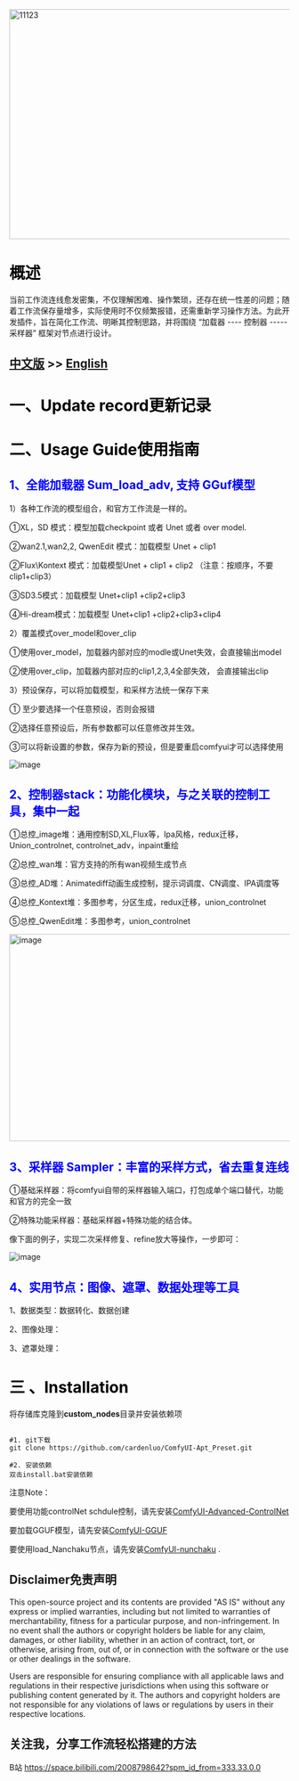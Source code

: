 
<img width="6085" height="413" alt="11123" src="https://github.com/user-attachments/assets/87d0f55b-c3bb-4621-862d-8f65f83815a2" />

# <font color="#000000"> 概述</font>
当前工作流连线愈发密集，不仅理解困难、操作繁琐，还存在统一性差的问题；随着工作流保存量增多，实际使用时不仅频繁报错，还需重新学习操作方法。为此开发插件，旨在简化工作流、明晰其控制思路，并将围绕 “加载器 ---- 控制器 ----- 采样器” 框架对节点进行设计。

## <a href="./README_ZH.md">中文版</a> >> <a href="./README.md">English</a>


# <font color="#000000"> 一、Update record更新记录</font>



# <font color="#000000">二、Usage Guide使用指南</font> 

## <font color="#0000FF"> 1、全能加载器 Sum_load_adv, 支持 GGuf模型</font>

1）各种工作流的模型组合，和官方工作流是一样的。

①XL，SD 模式：模型加载checkpoint 或者 Unet 或者 over model. 

②wan2.1,wan2,2, QwenEdit 模式：加载模型 Unet +  clip1 

②Flux\Kontext 模式：加载模型Unet +  clip1 +  clip2   （注意：按顺序，不要clip1+clip3）

③SD3.5模式：加载模型 Unet+clip1 +clip2+clip3

④Hi-dream模式：加载模型 Unet+clip1 +clip2+clip3+clip4

2）覆盖模式over_model和over_clip

①使用over_model，加载器内部对应的modle或Unet失效，会直接输出model

②使用over_clip，加载器内部对应的clip1,2,3,4全部失效， 会直接输出clip

3）预设保存，可以将加载模型，和采样方法统一保存下来

① 至少要选择一个任意预设，否则会报错

②选择任意预设后，所有参数都可以任意修改并生效。

③可以将新设置的参数，保存为新的预设，但是要重启comfyui才可以选择使用

![image](https://github.com/user-attachments/assets/c937203d-6ada-4b58-a882-512290e30dcd)


## <font color="#0000FF"> 2、控制器stack：功能化模块，与之关联的控制工具，集中一起</font>

①总控_image堆：通用控制SD,XL,Flux等，Ipa风格，redux迁移，Union_controlnet, controlnet_adv，inpaint重绘

②总控_wan堆：官方支持的所有wan视频生成节点

③总控_AD堆：Animatediff动画生成控制，提示词调度、CN调度、IPA调度等

④总控_Kontext堆：多图参考，分区生成，redux迁移，union_controlnet

⑤总控_QwenEdit堆：多图参考，union_controlnet

<img width="1612" height="372" alt="image" src="https://github.com/user-attachments/assets/fa16c55f-d875-421a-badc-ffcf015860e5" />



## <font color="#0000FF">3、采样器 Sampler：丰富的采样方式，省去重复连线</font>

①基础采样器：将comfyui自带的采样器输入端口，打包成单个端口替代，功能和官方的完全一致

②特殊功能采样器：基础采样器+特殊功能的结合体。

像下面的例子，实现二次采样修复、refine放大等操作，一步即可：

![image](https://github.com/user-attachments/assets/0c62a1f7-e92f-41bc-a6fb-447b3cc7ea48)

## <font color="#0000FF">4、实用节点：图像、遮罩、数据处理等工具</font>

1、数据类型：数据转化、数据创建

2、图像处理：

3、遮罩处理：

# <font color="#000000"> 三 、Installation</font>
将存储库克隆到**custom_nodes**目录并安装依赖项

```

#1. git下载
git clone https://github.com/cardenluo/ComfyUI-Apt_Preset.git

#2. 安装依赖
双击install.bat安装依赖

```

注意Note：

要使用功能controlNet schdule控制，请先安装[ComfyUI-Advanced-ControlNet](https://github.com/Kosinkadink/ComfyUI-Advanced-ControlNet) 

要加载GGUF模型，请先安装[ComfyUI-GGUF](https://github.com/city96/ComfyUI-GGUF) 

要使用load_Nanchaku节点，请先安装[ComfyUI-nunchaku](https://github.com/nunchaku-tech/ComfyUI-nunchaku) .



## Disclaimer免责声明
This open-source project and its contents are provided "AS IS" without any express or implied warranties, including but not limited to warranties of merchantability, fitness for a particular purpose, and non-infringement. In no event shall the authors or copyright holders be liable for any claim, damages, or other liability, whether in an action of contract, tort, or otherwise, arising from, out of, or in connection with the software or the use or other dealings in the software.

Users are responsible for ensuring compliance with all applicable laws and regulations in their respective jurisdictions when using this software or publishing content generated by it. The authors and copyright holders are not responsible for any violations of laws or regulations by users in their respective locations.


## 关注我，分享工作流轻松搭建的方法
B站 https://space.bilibili.com/2008798642?spm_id_from=333.33.0.0

